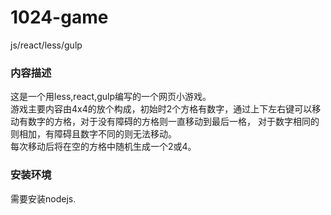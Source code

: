 # 1024-game
js/react/less/gulp


### 内容描述
这是一个用less,react,gulp编写的一个网页小游戏。<br>
游戏主要内容由4x4的放个构成，初始时2个方格有数字，通过上下左右键可以移动有数字的方格，对于没有障碍的方格则一直移动到最后一格，
对于数字相同的则相加，有障碍且数字不同的则无法移动。<br>
每次移动后将在空的方格中随机生成一个2或4。<br>

### 安装环境
需要安装nodejs.
